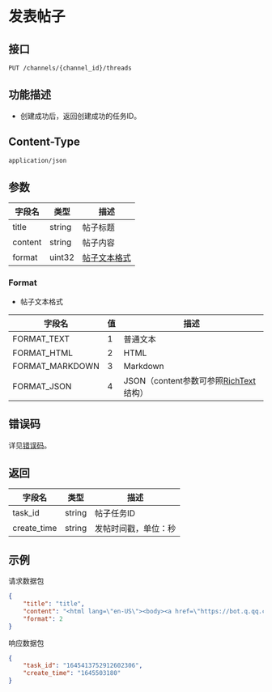 # 发表帖子

## 接口

```http
PUT /channels/{channel_id}/threads
```

## 功能描述

- 创建成功后，返回创建成功的任务ID。

<PrivateDomain/>

## Content-Type

```http
application/json
```

## 参数

| 字段名             | 类型   | 描述                                                                                   |
| ------------------ | ------ | -------------------------------------------------------------------------------------- |
| title   | string | 帖子标题 |
| content | string | 帖子内容 |
| format  | uint32 | [帖子文本格式](#Format) |

### Format

- 帖子文本格式

| 字段名            | 值 | 描述 |
|------------------|----|----|
| FORMAT_TEXT     | 1 | 普通文本  |
| FORMAT_HTML     | 2 | HTML     |
| FORMAT_MARKDOWN | 3 | Markdown |
| FORMAT_JSON     | 4 | JSON（content参数可参照[RichText](model.md#RichText)结构）|

## 错误码

详见[错误码](../../../../openapi/error/error.md)。

## 返回

| 字段名             | 类型   | 描述                                                                                   |
| ------------------ | ------ | -------------------------------------------------------------------------------------- |
| task_id | string | 帖子任务ID |
| create_time | string | 发帖时间戳，单位：秒 |

## 示例

请求数据包

```json
{
    "title": "title",
    "content": "<html lang=\"en-US\"><body><a href=\"https://bot.q.qq.com/wiki\" title=\"QQ机器人文档Title\">QQ机器人文档</a>\n<ul><li>主动消息：发送消息时，未填msg_id字段的消息。</li><li>被动消息：发送消息时，填充了msg_id字段的消息。</li></ul></body></html>",
    "format": 2
}
```

响应数据包

```json
{
    "task_id": "1645413752912602306",
    "create_time": "1645503180"
}
```
